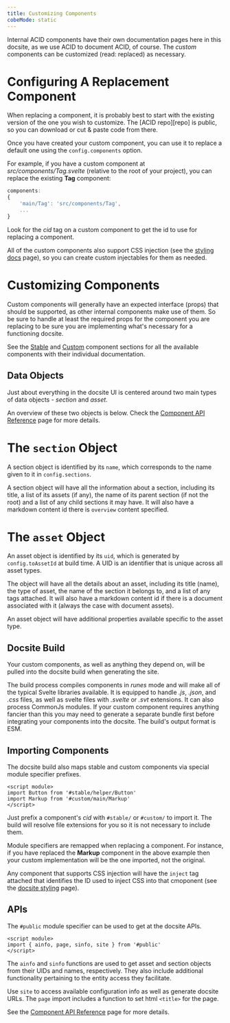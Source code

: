 ```yaml
---
title: Customizing Components
cobeMode: static
---
```



Internal ACID components have their own documentation pages here in this docsite, as we use ACID to document ACID, of course.  The *custom* components can be customized (read: replaced) as necessary.


# Configuring A Replacement Component

When replacing a component, it is probably best to start with the existing version of the one you wish to customize.  The [ACID repo][repo] is public, so you can download or cut & paste code from there.

Once you have created your custom component, you can use it to replace a default one using the `config.components` option.

For example, if you have a custom component at *src/components/Tag.svelte* (relative to the root of your project), you can replace the existing **Tag** component:

```js
components:
{
    'main/Tag': 'src/components/Tag',
    ...
}
```

Look for the *cid* tag on a custom component to get the id to use for replacing a component.

All of the custom components also support CSS injection (see the [styling docs](section/styling) page), so you can create custom injectables for them as needed.


# Customizing Components

Custom components will generally have an expected interface (props) that should be supported, as other internal components make use of them.  So be sure to handle at least the required props for the component you are replacing to be sure you are implementing what's necessary for a functioning docsite.

See the [Stable](section/comps_stable) and [Custom](section/comps_custom) component sections for all the available components with their individual documentation.


## Data Objects

Just about everything in the docsite UI is centered around two main types of data objects - *section* and *asset*.

An overview of these two objects is below.  Check the [Component API Reference](document/reference-component-api) page for more details.


# The `section` Object

A section object is identified by its `name`, which corresponds to the name given to it in `config.sections`.

A section object will have all the information about a section, including its title, a list of its assets (if any), the name of its parent section (if not the root) and a list of any child sections it may have.  It will also have a markdown content id there is `overview` content specified.


# The `asset` Object

An asset object is identified by its `uid`, which is generated by `config.toAssetId` at build time.  A UID is an identifier that is unique across all asset types.

The object will have all the details about an asset, including its title (name), the type of asset, the name of the section it belongs to, and a list of any tags attached.  It will also have a markdown content id if there is a document associated with it (always the case with document assets).

An asset object will have additional properties available specific to the asset type.


## Docsite Build

Your custom components, as well as anything they depend on, will be pulled into the docsite build when generating the site.  

The build process compiles components in *runes* mode and will make all of the typical Svelte libraries available.  It is equipped to handle *.js*, *.json*, and *.css* files, as well as svelte files with *.svelte* or *.svt* extensions.  It can also process CommonJs modules.  If your custom component requires anything fancier than this you may need to generate a separate bundle first before integrating your components into the docsite.  The build's output format is ESM.


## Importing Components

The docsite build also maps stable and custom components via special module specifier prefixes.

```svelte
<script module>
import Button from '#stable/helper/Button'
import Markup from '#custom/main/Markup'
</script>
```

Just prefix a component's *cid* with `#stable/` or `#custom/` to import it.  The build will resolve file extensions for you so it is not necessary to include them.

Module specifiers are remapped when replacing a component.  For instance, if you have replaced the **Markup** component in the above example then your custom implementation will be the one imported, not the original.

Any component that supports CSS injection will have the `inject` tag attached that identifies the ID used to inject CSS into that cmoponent (see the [docsite styling](section/styling) page).


## APIs

The `#public` module specifier can be used to get at the docsite APIs.

```svelte
<script module>
import { ainfo, page, sinfo, site } from '#public'
</script>
```

The `ainfo` and `sinfo` functions are used to get asset and section objects from their UIDs and names, respectively.  They also include additional functionality pertaining to the entity access they facilitate.  

Use `site` to access available configuration info as well as generate docsite URLs.  The `page` import includes a function to set html `<title>` for the page.

See the [Component API Reference](document/reference-component-api) page for more details.
